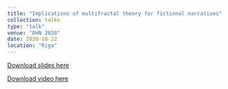 ```yaml
---
title: "Implications of multifractal theory for fictional narratives"
collection: talks
type: "talk"
venue: "DHN 2020"
date: 2020-10-22
location: "Riga"
---
```


[Download slides here](http://knielbo.github.io/files/kln_narrative.pdf)

[Download video here](https://github.com/knielbo/knielbo.github.io/raw/master/files/kln_fractal_narrative.mp4)
